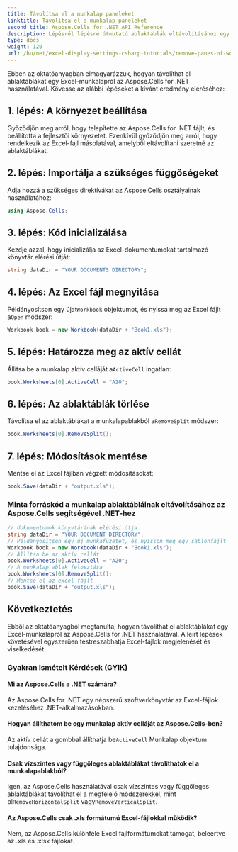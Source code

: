 ```yaml
---
title: Távolítsa el a munkalap paneleket
linktitle: Távolítsa el a munkalap paneleket
second_title: Aspose.Cells for .NET API Reference
description: Lépésről lépésre útmutató ablaktáblák eltávolításához egy Excel-munkalapról az Aspose.Cells for .NET használatával.
type: docs
weight: 120
url: /hu/net/excel-display-settings-csharp-tutorials/remove-panes-of-worksheet/
---
```

Ebben az oktatóanyagban elmagyarázzuk, hogyan távolíthat el ablaktáblákat egy Excel-munkalapról az Aspose.Cells for .NET használatával. Kövesse az alábbi lépéseket a kívánt eredmény eléréséhez:

## 1. lépés: A környezet beállítása

Győződjön meg arról, hogy telepítette az Aspose.Cells for .NET fájlt, és beállította a fejlesztői környezetet. Ezenkívül győződjön meg arról, hogy rendelkezik az Excel-fájl másolatával, amelyből eltávolítani szeretné az ablaktáblákat.

## 2. lépés: Importálja a szükséges függőségeket

Adja hozzá a szükséges direktívákat az Aspose.Cells osztályainak használatához:

```csharp
using Aspose.Cells;
```

## 3. lépés: Kód inicializálása

Kezdje azzal, hogy inicializálja az Excel-dokumentumokat tartalmazó könyvtár elérési útját:

```csharp
string dataDir = "YOUR DOCUMENTS DIRECTORY";
```

## 4. lépés: Az Excel fájl megnyitása

 Példányosítson egy újat`Workbook` objektumot, és nyissa meg az Excel fájlt a`Open` módszer:

```csharp
Workbook book = new Workbook(dataDir + "Book1.xls");
```

## 5. lépés: Határozza meg az aktív cellát

 Állítsa be a munkalap aktív celláját a`ActiveCell` ingatlan:

```csharp
book.Worksheets[0].ActiveCell = "A20";
```

## 6. lépés: Az ablaktáblák törlése

 Távolítsa el az ablaktáblákat a munkalapablakból a`RemoveSplit` módszer:

```csharp
book.Worksheets[0].RemoveSplit();
```

## 7. lépés: Módosítások mentése

Mentse el az Excel fájlban végzett módosításokat:

```csharp
book.Save(dataDir + "output.xls");
```

### Minta forráskód a munkalap ablaktábláinak eltávolításához az Aspose.Cells segítségével .NET-hez 
```csharp
// dokumentumok könyvtárának elérési útja.
string dataDir = "YOUR DOCUMENT DIRECTORY";
// Példányosítson egy új munkafüzetet, és nyisson meg egy sablonfájlt
Workbook book = new Workbook(dataDir + "Book1.xls");
// Állítsa be az aktív cellát
book.Worksheets[0].ActiveCell = "A20";
// A munkalap ablak felosztása
book.Worksheets[0].RemoveSplit();
// Mentse el az excel fájlt
book.Save(dataDir + "output.xls");
```

## Következtetés

Ebből az oktatóanyagból megtanulta, hogyan távolíthat el ablaktáblákat egy Excel-munkalapról az Aspose.Cells for .NET használatával. A leírt lépések követésével egyszerűen testreszabhatja Excel-fájlok megjelenését és viselkedését.

### Gyakran Ismételt Kérdések (GYIK)

#### Mi az Aspose.Cells a .NET számára?

Az Aspose.Cells for .NET egy népszerű szoftverkönyvtár az Excel-fájlok kezeléséhez .NET-alkalmazásokban.

#### Hogyan állíthatom be egy munkalap aktív celláját az Aspose.Cells-ben?

 Az aktív cellát a gombbal állíthatja be`ActiveCell` Munkalap objektum tulajdonsága.

#### Csak vízszintes vagy függőleges ablaktáblákat távolíthatok el a munkalapablakból?

 Igen, az Aspose.Cells használatával csak vízszintes vagy függőleges ablaktáblákat távolíthat el a megfelelő módszerekkel, mint pl`RemoveHorizontalSplit` vagy`RemoveVerticalSplit`.

#### Az Aspose.Cells csak .xls formátumú Excel-fájlokkal működik?

Nem, az Aspose.Cells különféle Excel fájlformátumokat támogat, beleértve az .xls és .xlsx fájlokat.
	
